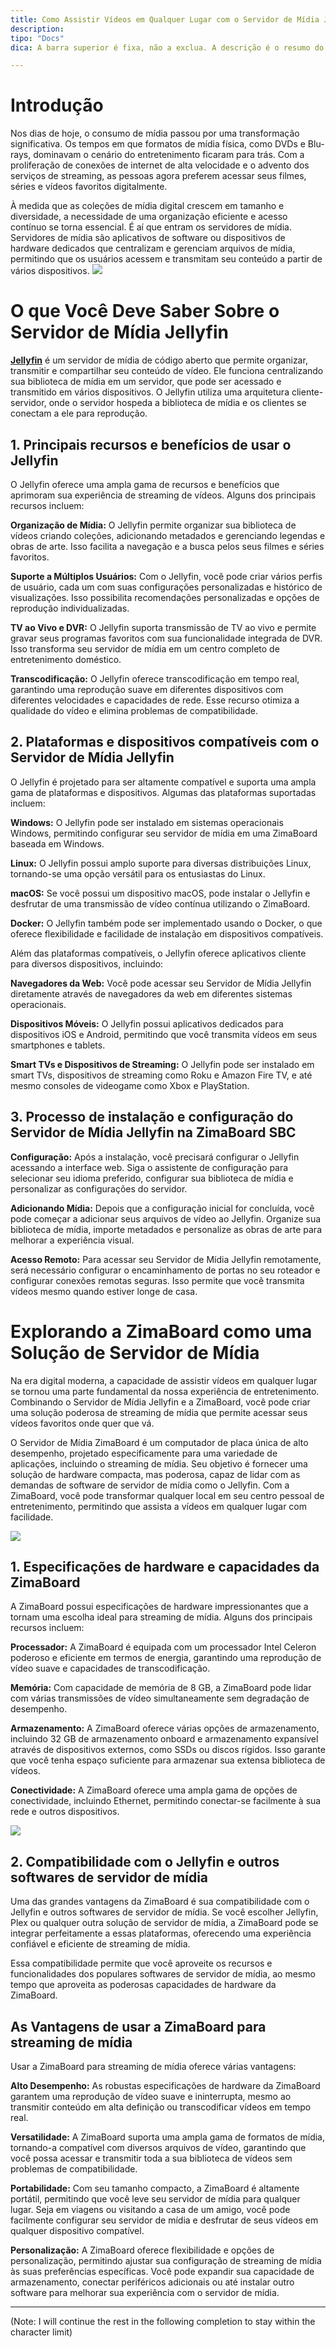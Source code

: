 ```yaml
---
title: Como Assistir Vídeos em Qualquer Lugar com o Servidor de Mídia Jellyfin
description:  
tipo: "Docs"  
dica: A barra superior é fixa, não a exclua. A descrição é o resumo do artigo, e caso não seja preenchida, será utilizada a primeira parte do conteúdo.

---
```


# Introdução

Nos dias de hoje, o consumo de mídia passou por uma transformação significativa. Os tempos em que formatos de mídia física, como DVDs e Blu-rays, dominavam o cenário do entretenimento ficaram para trás. Com a proliferação de conexões de internet de alta velocidade e o advento dos serviços de streaming, as pessoas agora preferem acessar seus filmes, séries e vídeos favoritos digitalmente.

À medida que as coleções de mídia digital crescem em tamanho e diversidade, a necessidade de uma organização eficiente e acesso contínuo se torna essencial. É aí que entram os servidores de mídia. Servidores de mídia são aplicativos de software ou dispositivos de hardware dedicados que centralizam e gerenciam arquivos de mídia, permitindo que os usuários acessem e transmitam seu conteúdo a partir de vários dispositivos.
![](https://manage.icewhale.io/api/static/docs/1726654101839_image.png)

# O que Você Deve Saber Sobre o Servidor de Mídia Jellyfin

[**Jellyfin**](https://jellyfin.org/) é um servidor de mídia de código aberto que permite organizar, transmitir e compartilhar seu conteúdo de vídeo. Ele funciona centralizando sua biblioteca de mídia em um servidor, que pode ser acessado e transmitido em vários dispositivos. O Jellyfin utiliza uma arquitetura cliente-servidor, onde o servidor hospeda a biblioteca de mídia e os clientes se conectam a ele para reprodução.

## 1. Principais recursos e benefícios de usar o Jellyfin

O Jellyfin oferece uma ampla gama de recursos e benefícios que aprimoram sua experiência de streaming de vídeos. Alguns dos principais recursos incluem:

**Organização de Mídia:** O Jellyfin permite organizar sua biblioteca de vídeos criando coleções, adicionando metadados e gerenciando legendas e obras de arte. Isso facilita a navegação e a busca pelos seus filmes e séries favoritos.

**Suporte a Múltiplos Usuários:** Com o Jellyfin, você pode criar vários perfis de usuário, cada um com suas configurações personalizadas e histórico de visualizações. Isso possibilita recomendações personalizadas e opções de reprodução individualizadas.

**TV ao Vivo e DVR:** O Jellyfin suporta transmissão de TV ao vivo e permite gravar seus programas favoritos com sua funcionalidade integrada de DVR. Isso transforma seu servidor de mídia em um centro completo de entretenimento doméstico.

**Transcodificação:** O Jellyfin oferece transcodificação em tempo real, garantindo uma reprodução suave em diferentes dispositivos com diferentes velocidades e capacidades de rede. Esse recurso otimiza a qualidade do vídeo e elimina problemas de compatibilidade.

## 2. Plataformas e dispositivos compatíveis com o Servidor de Mídia Jellyfin

O Jellyfin é projetado para ser altamente compatível e suporta uma ampla gama de plataformas e dispositivos. Algumas das plataformas suportadas incluem:

**Windows:** O Jellyfin pode ser instalado em sistemas operacionais Windows, permitindo configurar seu servidor de mídia em uma ZimaBoard baseada em Windows.

**Linux:** O Jellyfin possui amplo suporte para diversas distribuições Linux, tornando-se uma opção versátil para os entusiastas do Linux.

**macOS:** Se você possui um dispositivo macOS, pode instalar o Jellyfin e desfrutar de uma transmissão de vídeo contínua utilizando o ZimaBoard.

**Docker:** O Jellyfin também pode ser implementado usando o Docker, o que oferece flexibilidade e facilidade de instalação em dispositivos compatíveis.

Além das plataformas compatíveis, o Jellyfin oferece aplicativos cliente para diversos dispositivos, incluindo:

**Navegadores da Web:** Você pode acessar seu Servidor de Mídia Jellyfin diretamente através de navegadores da web em diferentes sistemas operacionais.

**Dispositivos Móveis:** O Jellyfin possui aplicativos dedicados para dispositivos iOS e Android, permitindo que você transmita vídeos em seus smartphones e tablets.

**Smart TVs e Dispositivos de Streaming:** O Jellyfin pode ser instalado em smart TVs, dispositivos de streaming como Roku e Amazon Fire TV, e até mesmo consoles de videogame como Xbox e PlayStation.

## 3. Processo de instalação e configuração do Servidor de Mídia Jellyfin na ZimaBoard SBC

**Configuração:** Após a instalação, você precisará configurar o Jellyfin acessando a interface web. Siga o assistente de configuração para selecionar seu idioma preferido, configurar sua biblioteca de mídia e personalizar as configurações do servidor.

**Adicionando Mídia:** Depois que a configuração inicial for concluída, você pode começar a adicionar seus arquivos de vídeo ao Jellyfin. Organize sua biblioteca de mídia, importe metadados e personalize as obras de arte para melhorar a experiência visual.

**Acesso Remoto:** Para acessar seu Servidor de Mídia Jellyfin remotamente, será necessário configurar o encaminhamento de portas no seu roteador e configurar conexões remotas seguras. Isso permite que você transmita vídeos mesmo quando estiver longe de casa.

# Explorando a ZimaBoard como uma Solução de Servidor de Mídia

Na era digital moderna, a capacidade de assistir vídeos em qualquer lugar se tornou uma parte fundamental da nossa experiência de entretenimento. Combinando o Servidor de Mídia Jellyfin e a ZimaBoard, você pode criar uma solução poderosa de streaming de mídia que permite acessar seus vídeos favoritos onde quer que vá.

O Servidor de Mídia ZimaBoard é um computador de placa única de alto desempenho, projetado especificamente para uma variedade de aplicações, incluindo o streaming de mídia. Seu objetivo é fornecer uma solução de hardware compacta, mas poderosa, capaz de lidar com as demandas de software de servidor de mídia como o Jellyfin. Com a ZimaBoard, você pode transformar qualquer local em seu centro pessoal de entretenimento, permitindo que assista a vídeos em qualquer lugar com facilidade.

![](https://manage.icewhale.io/api/static/docs/1726655796881_image.png)

## 1. Especificações de hardware e capacidades da ZimaBoard

A ZimaBoard possui especificações de hardware impressionantes que a tornam uma escolha ideal para streaming de mídia. Alguns dos principais recursos incluem:

**Processador:** A ZimaBoard é equipada com um processador Intel Celeron poderoso e eficiente em termos de energia, garantindo uma reprodução de vídeo suave e capacidades de transcodificação.

**Memória:** Com capacidade de memória de 8 GB, a ZimaBoard pode lidar com várias transmissões de vídeo simultaneamente sem degradação de desempenho.

**Armazenamento:** A ZimaBoard oferece várias opções de armazenamento, incluindo 32 GB de armazenamento onboard e armazenamento expansível através de dispositivos externos, como SSDs ou discos rígidos. Isso garante que você tenha espaço suficiente para armazenar sua extensa biblioteca de vídeos.

**Conectividade:** A ZimaBoard oferece uma ampla gama de opções de conectividade, incluindo Ethernet, permitindo conectar-se facilmente à sua rede e outros dispositivos.

![](https://manage.icewhale.io/api/static/docs/1726655918001_image.png)

## 2. Compatibilidade com o Jellyfin e outros softwares de servidor de mídia

Uma das grandes vantagens da ZimaBoard é sua compatibilidade com o Jellyfin e outros softwares de servidor de mídia. Se você escolher Jellyfin, Plex ou qualquer outra solução de servidor de mídia, a ZimaBoard pode se integrar perfeitamente a essas plataformas, oferecendo uma experiência confiável e eficiente de streaming de mídia.

Essa compatibilidade permite que você aproveite os recursos e funcionalidades dos populares softwares de servidor de mídia, ao mesmo tempo que aproveita as poderosas capacidades de hardware da ZimaBoard.

## As **Vantagens** de usar a ZimaBoard para streaming de mídia

Usar a ZimaBoard para streaming de mídia oferece várias vantagens:

**Alto Desempenho:** As robustas especificações de hardware da ZimaBoard garantem uma reprodução de vídeo suave e ininterrupta, mesmo ao transmitir conteúdo em alta definição ou transcodificar vídeos em tempo real.

**Versatilidade:** A ZimaBoard suporta uma ampla gama de formatos de mídia, tornando-a compatível com diversos arquivos de vídeo, garantindo que você possa acessar e transmitir toda a sua biblioteca de vídeos sem problemas de compatibilidade.

**Portabilidade:** Com seu tamanho compacto, a ZimaBoard é altamente portátil, permitindo que você leve seu servidor de mídia para qualquer lugar. Seja em viagens ou visitando a casa de um amigo, você pode facilmente configurar seu servidor de mídia e desfrutar de seus vídeos em qualquer dispositivo compatível.

**Personalização:** A ZimaBoard oferece flexibilidade e opções de personalização, permitindo ajustar sua configuração de streaming de mídia às suas preferências específicas. Você pode expandir sua capacidade de armazenamento, conectar periféricos adicionais ou até instalar outro software para melhorar sua experiência com o servidor de mídia.

---

(Note: I will continue the rest in the following completion to stay within the character limit)